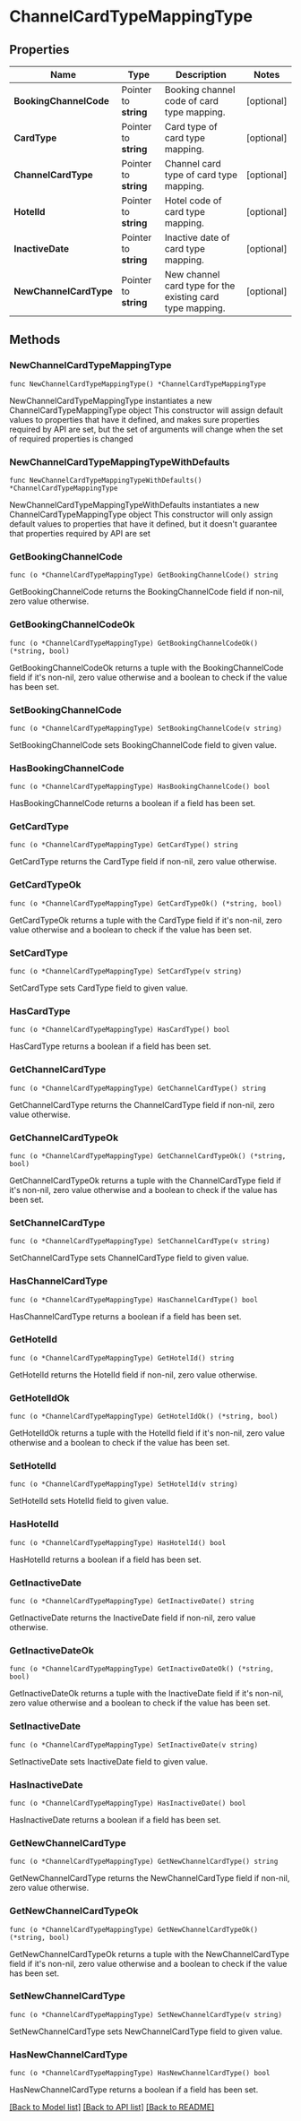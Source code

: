 # ChannelCardTypeMappingType

## Properties

Name | Type | Description | Notes
------------ | ------------- | ------------- | -------------
**BookingChannelCode** | Pointer to **string** | Booking channel code of card type mapping. | [optional] 
**CardType** | Pointer to **string** | Card type of card type mapping. | [optional] 
**ChannelCardType** | Pointer to **string** | Channel card type of card type mapping. | [optional] 
**HotelId** | Pointer to **string** | Hotel code of card type mapping. | [optional] 
**InactiveDate** | Pointer to **string** | Inactive date of card type mapping. | [optional] 
**NewChannelCardType** | Pointer to **string** | New channel card type for the existing card type mapping. | [optional] 

## Methods

### NewChannelCardTypeMappingType

`func NewChannelCardTypeMappingType() *ChannelCardTypeMappingType`

NewChannelCardTypeMappingType instantiates a new ChannelCardTypeMappingType object
This constructor will assign default values to properties that have it defined,
and makes sure properties required by API are set, but the set of arguments
will change when the set of required properties is changed

### NewChannelCardTypeMappingTypeWithDefaults

`func NewChannelCardTypeMappingTypeWithDefaults() *ChannelCardTypeMappingType`

NewChannelCardTypeMappingTypeWithDefaults instantiates a new ChannelCardTypeMappingType object
This constructor will only assign default values to properties that have it defined,
but it doesn't guarantee that properties required by API are set

### GetBookingChannelCode

`func (o *ChannelCardTypeMappingType) GetBookingChannelCode() string`

GetBookingChannelCode returns the BookingChannelCode field if non-nil, zero value otherwise.

### GetBookingChannelCodeOk

`func (o *ChannelCardTypeMappingType) GetBookingChannelCodeOk() (*string, bool)`

GetBookingChannelCodeOk returns a tuple with the BookingChannelCode field if it's non-nil, zero value otherwise
and a boolean to check if the value has been set.

### SetBookingChannelCode

`func (o *ChannelCardTypeMappingType) SetBookingChannelCode(v string)`

SetBookingChannelCode sets BookingChannelCode field to given value.

### HasBookingChannelCode

`func (o *ChannelCardTypeMappingType) HasBookingChannelCode() bool`

HasBookingChannelCode returns a boolean if a field has been set.

### GetCardType

`func (o *ChannelCardTypeMappingType) GetCardType() string`

GetCardType returns the CardType field if non-nil, zero value otherwise.

### GetCardTypeOk

`func (o *ChannelCardTypeMappingType) GetCardTypeOk() (*string, bool)`

GetCardTypeOk returns a tuple with the CardType field if it's non-nil, zero value otherwise
and a boolean to check if the value has been set.

### SetCardType

`func (o *ChannelCardTypeMappingType) SetCardType(v string)`

SetCardType sets CardType field to given value.

### HasCardType

`func (o *ChannelCardTypeMappingType) HasCardType() bool`

HasCardType returns a boolean if a field has been set.

### GetChannelCardType

`func (o *ChannelCardTypeMappingType) GetChannelCardType() string`

GetChannelCardType returns the ChannelCardType field if non-nil, zero value otherwise.

### GetChannelCardTypeOk

`func (o *ChannelCardTypeMappingType) GetChannelCardTypeOk() (*string, bool)`

GetChannelCardTypeOk returns a tuple with the ChannelCardType field if it's non-nil, zero value otherwise
and a boolean to check if the value has been set.

### SetChannelCardType

`func (o *ChannelCardTypeMappingType) SetChannelCardType(v string)`

SetChannelCardType sets ChannelCardType field to given value.

### HasChannelCardType

`func (o *ChannelCardTypeMappingType) HasChannelCardType() bool`

HasChannelCardType returns a boolean if a field has been set.

### GetHotelId

`func (o *ChannelCardTypeMappingType) GetHotelId() string`

GetHotelId returns the HotelId field if non-nil, zero value otherwise.

### GetHotelIdOk

`func (o *ChannelCardTypeMappingType) GetHotelIdOk() (*string, bool)`

GetHotelIdOk returns a tuple with the HotelId field if it's non-nil, zero value otherwise
and a boolean to check if the value has been set.

### SetHotelId

`func (o *ChannelCardTypeMappingType) SetHotelId(v string)`

SetHotelId sets HotelId field to given value.

### HasHotelId

`func (o *ChannelCardTypeMappingType) HasHotelId() bool`

HasHotelId returns a boolean if a field has been set.

### GetInactiveDate

`func (o *ChannelCardTypeMappingType) GetInactiveDate() string`

GetInactiveDate returns the InactiveDate field if non-nil, zero value otherwise.

### GetInactiveDateOk

`func (o *ChannelCardTypeMappingType) GetInactiveDateOk() (*string, bool)`

GetInactiveDateOk returns a tuple with the InactiveDate field if it's non-nil, zero value otherwise
and a boolean to check if the value has been set.

### SetInactiveDate

`func (o *ChannelCardTypeMappingType) SetInactiveDate(v string)`

SetInactiveDate sets InactiveDate field to given value.

### HasInactiveDate

`func (o *ChannelCardTypeMappingType) HasInactiveDate() bool`

HasInactiveDate returns a boolean if a field has been set.

### GetNewChannelCardType

`func (o *ChannelCardTypeMappingType) GetNewChannelCardType() string`

GetNewChannelCardType returns the NewChannelCardType field if non-nil, zero value otherwise.

### GetNewChannelCardTypeOk

`func (o *ChannelCardTypeMappingType) GetNewChannelCardTypeOk() (*string, bool)`

GetNewChannelCardTypeOk returns a tuple with the NewChannelCardType field if it's non-nil, zero value otherwise
and a boolean to check if the value has been set.

### SetNewChannelCardType

`func (o *ChannelCardTypeMappingType) SetNewChannelCardType(v string)`

SetNewChannelCardType sets NewChannelCardType field to given value.

### HasNewChannelCardType

`func (o *ChannelCardTypeMappingType) HasNewChannelCardType() bool`

HasNewChannelCardType returns a boolean if a field has been set.


[[Back to Model list]](../README.md#documentation-for-models) [[Back to API list]](../README.md#documentation-for-api-endpoints) [[Back to README]](../README.md)



